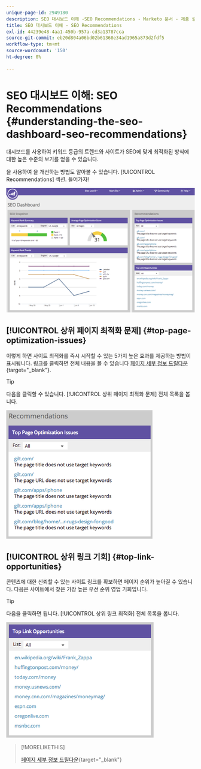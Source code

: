 ```yaml
---
unique-page-id: 2949180
description: SEO 대시보드 이해 -SEO Recommendations - Marketo 문서 - 제품 설명서
title: SEO 대시보드 이해 - SEO Recommendations
exl-id: 44239e48-4aa1-450b-957a-cd3a13787cca
source-git-commit: eb20d804a06bd02b61368e34ad1965a873d2fdf5
workflow-type: tm+mt
source-wordcount: '150'
ht-degree: 0%

---
```


# SEO 대시보드 이해: SEO Recommendations {#understanding-the-seo-dashboard-seo-recommendations}

대시보드를 사용하여 키워드 등급의 트렌드와 사이트가 SEO에 맞게 최적화된 방식에 대한 높은 수준의 보기를 얻을 수 있습니다.

을 사용하여 을 개선하는 방법도 알아볼 수 있습니다. [!UICONTROL Recommendations] 섹션. 들어가자!

![](assets/image2014-9-17-21-3a39-3a57.png)

## [!UICONTROL 상위 페이지 최적화 문제] {#top-page-optimization-issues}

이렇게 하면 사이트 최적화를 즉시 시작할 수 있는 5가지 높은 효과를 제공하는 방법이 표시됩니다. 링크를 클릭하면 전체 내용을 볼 수 있습니다 [페이지 세부 정보 드릴다운](/help/marketo/product-docs/additional-apps/seo/pages/seo-using-the-page-detail-drill-down.md){target="_blank"}.

>[!TIP]
>
>다음을 클릭할 수 있습니다. [!UICONTROL 상위 페이지 최적화 문제] 전체 목록을 봅니다.

![](assets/image2014-9-17-21-3a40-3a52.png)

## [!UICONTROL 상위 링크 기회] {#top-link-opportunities}

콘텐츠에 대한 신뢰할 수 있는 사이트 링크를 확보하면 페이지 순위가 높아질 수 있습니다. 다음은 사이트에서 찾은 가장 높은 우선 순위 영업 기회입니다.

>[!TIP]
>
>다음을 클릭하면 됩니다. [!UICONTROL 상위 링크 최적화] 전체 목록을 봅니다.

![](assets/image2014-9-17-21-3a41-3a17.png)

>[!MORELIKETHIS]
>
>[페이지 세부 정보 드릴다운](/help/marketo/product-docs/additional-apps/seo/pages/seo-using-the-page-detail-drill-down.md){target="_blank"}
